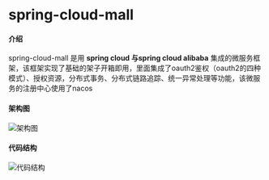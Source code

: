 # spring-cloud-mall

#### 介绍
spring-cloud-mall 是用 **spring cloud 与spring cloud alibaba** 集成的微服务框架，该框架实现了基础的架子开箱即用，里面集成了oauth2鉴权（oauth2的四种模式）、授权资源，分布式事务、分布式链路追踪、统一异常处理等功能，该微服务的注册中心使用了nacos


#### 架构图
![架构图](https://images.gitee.com/uploads/images/2021/0618/095042_bff94964_1393776.png "屏幕截图.png")

#### 代码结构

![代码结构](https://images.gitee.com/uploads/images/2021/0618/095201_7996127f_1393776.png "屏幕截图.png")

